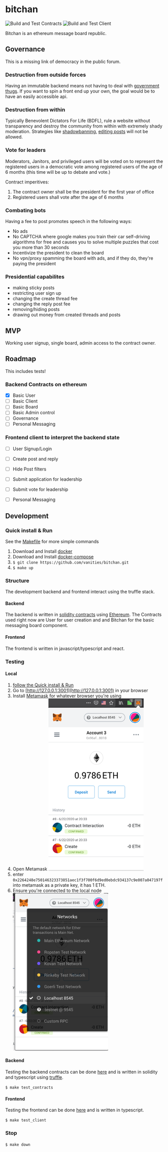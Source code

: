 # bitchan
![Build and Test Contracts](https://github.com/vanities/bitchan/workflows/Build%20and%20Test%20Contracts/badge.svg)
![Build and Test Client](https://github.com/vanities/bitchan/workflows/Build%20and%20Test%20Client/badge.svg)


Bitchan is an ethereum message board republic.


## Governance

This is a missing link of democracy in the public forum.

### Destruction from outside forces
Having an immutable backend means not having to deal with [government thugs](https://kiwifarms.net/threads/battle-for-section-230.70375/). If you want to spin a front end up your own, the goal would be to have an easily accessible api.

### Destruction from within
Typically Benevolent Dictators For Life (BDFL), rule a website without transparency and destroy the community from within with extremely shady moderation. Strategies like [shadowbanning](https://en.wikipedia.org/wiki/Shadow_banning), [editing posts](https://web.archive.org/web/20200419171435/https://www.reddit.com/r/announcements/comments/5frg1n/tifu_by_editing_some_comments_and_creating_an/) will not be allowed.

### Vote for leaders
Moderators, Janitors, and privileged users will be voted on to represent the registered users in a democratic vote among registered users of the age of 6 months (this time will be up to debate and vote.)

Contract imperitives:
1. The contract owner shall be the president for the first year of office
2. Registered users shall vote after the age of 6 months


### Combating bots

Having a fee to post promotes speech in the following ways:
- No ads
- No CAPTCHA where google makes you train their car self-driving algorithms for free and causes you to solve multiple puzzles that cost you more than 30 seconds
- Incentivize the president to clean the board
- No vpn/proxy spamming the board with ads, and if they do, they're paying the president

### Presidential capabilites

- making sticky posts
- restricting user sign up
- changing the create thread fee
- changing the reply post fee
- removing/hiding posts
- drawing out money from created threads and posts


## MVP

Working user signup, single board, admin access to the contract owner.

## Roadmap

This includes tests!


### Backend Contracts on ethereum

- [x] Basic User
- [ ] Basic Client
- [ ] Basic Board
- [ ] Basic Admin control
- [ ] Governance
- [ ] Personal Messaging

### Frontend client to interpret the backend state

- [ ] User Signup/Login
- [ ] Create post and reply
- [ ] Hide Post filters
- [ ] Submit application for leadership
- [ ] Submit vote for leadership
- [ ] Personal Messaging


## Development

### Quick install & Run
See the [Makefile](https://github.com/vanities/bitchan/blob/master/Makefile) for more simple commands

1. Download and Install [docker](https://docs.docker.com/get-docker/)
2. Download and Install [docker-compose](https://docs.docker.com/compose/install/)
3. `$ git clone https://github.com/vanities/bitchan.git`
4. `$ make up`


### Structure

The development backend and frontend interact using the truffle stack.

#### Backend

The backend is written in [solidity contracts](https://solidity.readthedocs.io/en/latest/introduction-to-smart-contracts.html) using [Ethereum](https://ethereum.org/). The Contracts used right now are User for user creation and and Bitchan for the basic messaging board component.


#### Frontend

The frontend is written in javascript/typescript and react.


### Testing

#### Local

1. [follow the Quick install & Run](https://github.com/vanities/bitchan/blob/master/README.md#quick-install--run)
2. Go to [http://127.0.0.1:3001](http://127.0.0.1:3001) in your browser
3. Install [Metamask](https://metamask.io/download.html) for whatever browser you're using
4. Open Metamask <img src=https://github.com/vanities/bitchan/blob/master/docs/images/metamask1.png width=300>
5. enter `0x2264248e750146323373851aec1f3f700f6d9ed0ebdc934137c9e007a047197f` into metamask as a private key, it has 1 ETH.
6. Ensure you're connected to the local node <img src=https://github.com/vanities/bitchan/blob/master/docs/images/metamask2.png width=300>


#### Backend

Testing the backend contracts can be done [here](https://github.com/vanities/bitchan/tree/master/contracts/test) and is written in solidity and typescript using [truffle](https://www.trufflesuite.com/docs/truffle/testing/testing-your-contracts).

`$ make test_contracts`

#### Frontend

Testing the frontend can be done [here](https://github.com/vanities/bitchan/tree/master/client/tests) and is written in typescript.

`$ make test_client`

### Stop
`$ make down`

